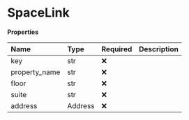 # SpaceLink

**Properties**

| Name          | Type    | Required | Description |
| :------------ | :------ | :------- | :---------- |
| key           | str     | ❌       |             |
| property_name | str     | ❌       |             |
| floor         | str     | ❌       |             |
| suite         | str     | ❌       |             |
| address       | Address | ❌       |             |

<!-- This file was generated by liblab | https://liblab.com/ -->
